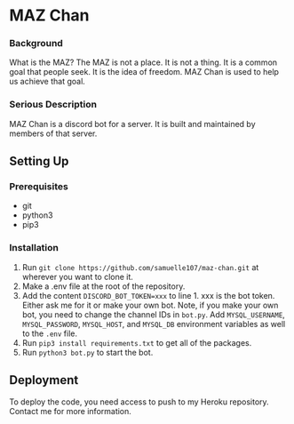 # MAZ Chan
### Background
What is the MAZ? The MAZ is not a place. It is not a thing. It is a common goal that people seek. It is the idea of freedom. MAZ Chan is used to help us achieve that goal.
### Serious Description
MAZ Chan is a discord bot for a server. It is built and maintained by members of that server.

## Setting Up
### Prerequisites
- git
- python3
- pip3
### Installation
1. Run `git clone https://github.com/samuelle107/maz-chan.git` at wherever you want to clone it.
2. Make a .env file at the root of the repository.
3. Add the content `DISCORD_BOT_TOKEN=xxx` to line 1. xxx is the bot token. Either ask me for it or make your own bot. Note, if you make your own bot, you need to change the channel IDs in `bot.py`. Add `MYSQL_USERNAME`, `MYSQL_PASSWORD`, `MYSQL_HOST`, and `MYSQL_DB` environment variables as well to the `.env` file. 
4. Run `pip3 install requirements.txt` to get all of the packages.
5. Run `python3 bot.py` to start the bot.

## Deployment
To deploy the code, you need access to push to my Heroku repository. Contact me for more information.
